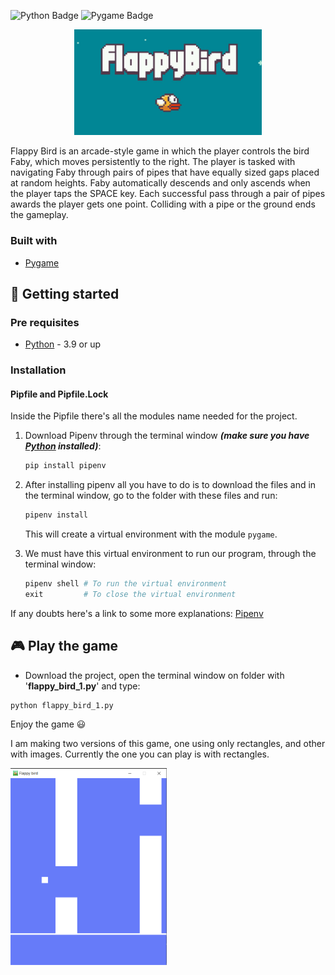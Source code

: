 [python-download]: https://www.python.org/downloads/
![Python Badge](https://img.shields.io/badge/python-3.9.2-blue?logo=python) ![Pygame Badge](https://img.shields.io/badge/pygame-2.0.1-brightgreen)

<p align="center">
	<img src="media/FlappyBirdGame.jpg" width="300">
</p>


Flappy Bird is an arcade-style game in which the player controls the bird Faby, which moves persistently to the right. The player is tasked with navigating Faby through pairs of pipes that have equally sized gaps placed at random heights. Faby automatically descends and only ascends when the player taps the SPACE key. Each successful pass through a pair of pipes awards the player gets one point. Colliding with a pipe or the ground ends the gameplay. 

### Built with

- [Pygame](https://www.pygame.org/news)


## :hammer: Getting started

### Pre requisites

- [Python][python-download] - 3.9 or up


### Installation

#### Pipfile and Pipfile.Lock

Inside the Pipfile there's all the modules name needed for the project. 

1. Download Pipenv through the terminal window ***(make sure you have [Python][python-download] installed)***:

	```python
    pip install pipenv
    ```
    
2. After installing pipenv all you have to do is to download the files and in the terminal window, go to the folder with these files and run:

	```python
    pipenv install
    ```
    This will create a virtual environment with the module `pygame`.

3. We must have this virtual environment to run our program, through the terminal window:

	```python
    pipenv shell # To run the virtual environment
    exit         # To close the virtual environment
    ```

If any doubts here's a link to some more explanations: [Pipenv](https://pipenv-fork.readthedocs.io/en/latest/basics.html)


## :video_game: Play the game

- Download the project, open the terminal window on folder with '**flappy_bird_1.py**' and type:

```
python flappy_bird_1.py
```

Enjoy the game :smiley:

I am making two versions of this game, one using only rectangles, and other with images.
Currently the one you can play is with rectangles.

<img src="media/game_with_rect.png" width="250">